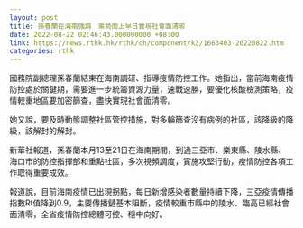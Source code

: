 ```yaml
---
layout: post
title: 孫春蘭在海南強調　乘勢而上早日實現社會面清零
date: 2022-08-22 02:46:43.000000000 +08:00
link: https://news.rthk.hk/rthk/ch/component/k2/1663403-20220822.htm
categories: rthk
---
```


國務院副總理孫春蘭結束在海南調研、指導疫情防控工作。她指出，當前海南疫情防控處於關鍵期，需要進一步統籌資源力量，速戰速勝，要優化核酸檢測策略，疫情較重地區要加密篩查，盡快實現社會面清零。

她又說，要及時動態調整社區管控措施，對多輪篩查沒有病例的社區，該降級的降級，該解封的解封。

新華社報道，孫春蘭本月13至21日在海南期間，到過三亞市、樂東縣、陵水縣、海口市的防控指揮部和重點社區，多次視頻調度，實施攻堅行動，疫情防控各項工作取得重要成效。

報道說，目前海南疫情已出現拐點，每日新增感染者數量持續下降，三亞疫情傳播指數Rt值降到0.9，主要傳播鏈基本阻斷，疫情較重市縣中的陵水、臨高已經社會面清零，全省疫情防控總體可控、穩中向好。
